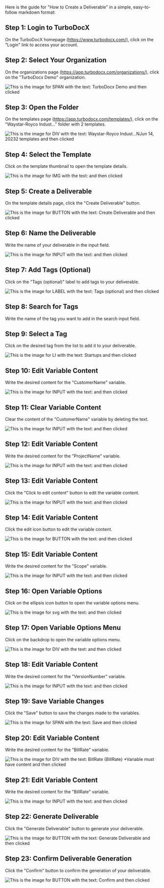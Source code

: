 
  
  Here is the guide for "How to Create a Deliverable" in a simple, easy-to-follow markdown format:

## Step 1: Login to TurboDocX

On the TurboDocX homepage (https://www.turbodocx.com/), click on the "Login" link to access your account.

<!-- ![This is the image for A with the text: Login and then clicked](/img/how_to_create_a_deliverable/step_1.png) -->


## Step 2: Select Your Organization

On the organizations page (https://app.turbodocx.com/organizations/), click on the "TurboDocx Demo" organization.

![This is the image for SPAN with the text: TurboDocx Demo and then clicked](/img/how_to_create_a_deliverable/step_2.png)

## Step 3: Open the Folder

On the templates page (https://app.turbodocx.com/templates/), click on the "Waystar-Royco Indust..." folder with 2 templates.

![This is the image for DIV with the text: Waystar-Royco Indust...NJun 14, 20232 templates and then clicked](/img/how_to_create_a_deliverable/step_3.png)

## Step 4: Select the Template

Click on the template thumbnail to open the template details.

![This is the image for IMG with the text:  and then clicked](/img/how_to_create_a_deliverable/step_4.png)

## Step 5: Create a Deliverable

On the template details page, click the "Create Deliverable" button.

![This is the image for BUTTON with the text: Create Deliverable and then clicked](/img/how_to_create_a_deliverable/step_5.png)

## Step 6: Name the Deliverable

Write the name of your deliverable in the input field.

![This is the image for INPUT with the text:  and then clicked](/img/how_to_create_a_deliverable/step_6.png)

## Step 7: Add Tags (Optional)

Click on the "Tags (optional)" label to add tags to your deliverable.

![This is the image for LABEL with the text: Tags (optional)  and then clicked](/img/how_to_create_a_deliverable/step_7.png)

## Step 8: Search for Tags

Write the name of the tag you want to add in the search input field.

<!-- ![This is the image for INPUT with the text:  and then clicked](/img/how_to_create_a_deliverable/step_8.png) -->

## Step 9: Select a Tag

Click on the desired tag from the list to add it to your deliverable.

![This is the image for LI with the text: Startups and then clicked](/img/how_to_create_a_deliverable/step_9.png)

## Step 10: Edit Variable Content

Write the desired content for the "CustomerName" variable.

![This is the image for INPUT with the text:  and then clicked](/img/how_to_create_a_deliverable/step_10.png)

## Step 11: Clear Variable Content

Clear the content of the "CustomerName" variable by deleting the text.

![This is the image for INPUT with the text:  and then clicked](/img/how_to_create_a_deliverable/step_11.png)

## Step 12: Edit Variable Content

Write the desired content for the "ProjectName" variable.

![This is the image for INPUT with the text:  and then clicked](/img/how_to_create_a_deliverable/step_12.png)

## Step 13: Edit Variable Content

Click the "Click to edit content" button to edit the variable content.

![This is the image for INPUT with the text:  and then clicked](/img/how_to_create_a_deliverable/step_13.png)

## Step 14: Edit Variable Content

Click the edit icon button to edit the variable content.

![This is the image for BUTTON with the text:  and then clicked](/img/how_to_create_a_deliverable/step_14.png)

## Step 15: Edit Variable Content

Write the desired content for the "Scope" variable.

![This is the image for INPUT with the text:  and then clicked](/img/how_to_create_a_deliverable/step_15.png)

## Step 16: Open Variable Options

Click on the ellipsis icon button to open the variable options menu.

![This is the image for svg with the text:  and then clicked](/img/how_to_create_a_deliverable/step_16.png)

## Step 17: Open Variable Options Menu

Click on the backdrop to open the variable options menu.

![This is the image for DIV with the text:  and then clicked](/img/how_to_create_a_deliverable/step_17.png)

## Step 18: Edit Variable Content

Write the desired content for the "VersionNumber" variable.

![This is the image for INPUT with the text:  and then clicked](/img/how_to_create_a_deliverable/step_18.png)

## Step 19: Save Variable Changes

Click the "Save" button to save the changes made to the variables.

![This is the image for SPAN with the text: Save and then clicked](/img/how_to_create_a_deliverable/step_19.png)

## Step 20: Edit Variable Content

Write the desired content for the "BillRate" variable.

![This is the image for DIV with the text: BillRate {BillRate} ​*Variable must have content and then clicked](/img/how_to_create_a_deliverable/step_20.png)

## Step 21: Edit Variable Content

Write the desired content for the "BillRate" variable.

![This is the image for INPUT with the text:  and then clicked](/img/how_to_create_a_deliverable/step_21.png)

## Step 22: Generate Deliverable

Click the "Generate Deliverable" button to generate your deliverable.

![This is the image for BUTTON with the text: Generate Deliverable and then clicked](/img/how_to_create_a_deliverable/step_22.png)

## Step 23: Confirm Deliverable Generation

Click the "Confirm" button to confirm the generation of your deliverable.

![This is the image for BUTTON with the text: Confirm and then clicked](/img/how_to_create_a_deliverable/step_23.png)
  
  